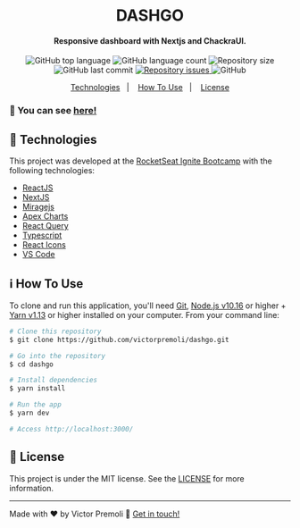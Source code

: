 <h1 align="center">
    DASHGO
</h1>

<h4 align="center">
  Responsive dashboard with Nextjs and ChackraUI.
</h4>
<p align="center">
  <img alt="GitHub top language" src="https://img.shields.io/github/languages/top/victorpremoli/dashgo.svg">
  <img alt="GitHub language count" src="https://img.shields.io/github/languages/count/victorpremoli/rocketshoes-react-native.svg">
  <img alt="Repository size" src="https://img.shields.io/github/repo-size/victorpremoli/dashgo.svg">
  <img alt="GitHub last commit" src="https://img.shields.io/github/last-commit/victorpremoli/dashgo.svg">



  <a href="https://github.com/lukemorales/rocketshoes-react-native/issues">
    <img alt="Repository issues" src="https://img.shields.io/github/issues/lukemorales/rocketshoes-react-native.svg">
  </a>

  <img alt="GitHub" src="https://img.shields.io/github/license/lukemorales/rocketshoes-react-native.svg">
</p>

<p align="center">
  <a href="#rocket-technologies">Technologies</a>&nbsp;&nbsp;&nbsp;|&nbsp;&nbsp;&nbsp;
  <a href="#information_source-how-to-use">How To Use</a>&nbsp;&nbsp;&nbsp;|&nbsp;&nbsp;&nbsp;
  <a href="#memo-license">License</a>
</p>

### :rocket: You can see [here!](https://dashgo-chi.vercel.app/dashboard)


## :rocket: Technologies

This project was developed at the [RocketSeat Ignite Bootcamp](https://rocketseat.com.br) with the following technologies:

-  [ReactJS](https://reactjs.org/)
-  [NextJS](https://reactjs.org/)
-  [Miragejs](https://miragejs.com/)
-  [Apex Charts](https://apexcharts.com/)
-  [React Query](https://react-query.tanstack.com/)
-  [Typescript](https://www.typescriptlang.org/)
-  [React Icons](https://react-icons.github.io/react-icons/)
-  [VS Code][vc]

## :information_source: How To Use

To clone and run this application, you'll need [Git](https://git-scm.com), [Node.js v10.16][nodejs] or higher + [Yarn v1.13][yarn] or higher installed on your computer. From your command line:

```bash
# Clone this repository
$ git clone https://github.com/victorpremoli/dashgo.git

# Go into the repository
$ cd dashgo

# Install dependencies
$ yarn install

# Run the app
$ yarn dev

# Access http://localhost:3000/

```

## :memo: License
This project is under the MIT license. See the [LICENSE](https://github.com/lukemorales/rocketshoes-react-native/blob/master/LICENSE) for more information.

---

Made with ♥ by Victor Premoli :wave: [Get in touch!](https://www.linkedin.com/in/victorpremoli/)

[nodejs]: https://nodejs.org/
[yarn]: https://yarnpkg.com/
[vc]: https://code.visualstudio.com/
[vceditconfig]: https://marketplace.visualstudio.com/items?itemName=EditorConfig.EditorConfig
[vceslint]: https://marketplace.visualstudio.com/items?itemName=dbaeumer.vscode-eslint
